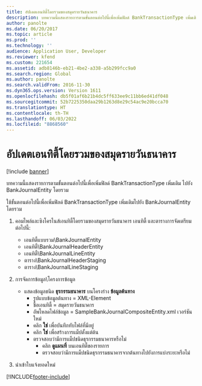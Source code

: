 ```yaml
---
title: อัปเดตเอนทิตี้โดยรวมของสมุดรายวันธนาคาร
description: บทความนี้แสดงรายการตามขั้นตอนต่อไปนี้เพื่อเพิ่มฟิลด์ BankTransactionType เพิ่มเติม ไปยัง BankJournalEntity โดยรวม
author: panolte
ms.date: 06/20/2017
ms.topic: article
ms.prod: ''
ms.technology: ''
audience: Application User, Developer
ms.reviewer: kfend
ms.custom: 221654
ms.assetid: adb8146b-eb21-4be2-a338-a5b299fcc9a0
ms.search.region: Global
ms.author: panolte
ms.search.validFrom: 2016-11-30
ms.dyn365.ops.version: Version 1611
ms.openlocfilehash: db5f01af6b21b4dc5ff633ee9c11bb6ed41df048
ms.sourcegitcommit: 52b7225350daa29b1263d8e29c54ac9e20bcca70
ms.translationtype: HT
ms.contentlocale: th-TH
ms.lasthandoff: 06/03/2022
ms.locfileid: "8868560"
---
```

# <a name="update-the-bank-journal-composite-entity"></a>อัปเดตเอนทิตี้โดยรวมของสมุดรายวันธนาคาร

[!include [banner](../includes/banner.md)]

บทความนี้แสดงรายการตามขั้นตอนต่อไปนี้เพื่อเพิ่มฟิลด์ BankTransactionType เพิ่มเติม ไปยัง BankJournalEntity โดยรวม

ใช้ขั้นตอนต่อไปนี้เพื่อเพิ่มฟิลด์ BankTransactionType เพิ่มเติมไปยัง BankJournalEntity โดยรวม

1.  คอมไพล์และซิงโครไนส์เอนทิตี้โดยรวมของสมุดรายวันธนาคาร เอนทิตี้ และตารางการจัดเตรียมต่อไปนี้:
    -   เอนทิตี้แบบรวม\\BankJournalEntity
    -   เอนทิตี้\\BankJournalHeaderEntity
    -   เอนทิตี้\\BankJournalLineEntity
    -   ตาราง\\BankJournalHeaderStaging
    -   ตาราง\\BankJournalLineStaging

2.  การจัดการข้อมูล\\โครงการข้อมูล
    -   แสดงข้อมูลชนิด **ธุรกรรมธนาคาร** บนโครงร่าง **ข้อมูลต้นทาง**
        -   รูปแบบข้อมูลต้นทาง = XML-Element
        -   ชื่อเอนทิตี้ = สมุดรายวันธนาคาร
        -   อัพโหลดไฟล์ข้อมูล = SampleBankJournalCompositeEntity.xml เวอร์ชันใหม่
        -   คลิก **ใช่** เพื่อบันทึกทับไฟล์ที่มีอยู่
        -   คลิก **ใช่** เพื่อสร้างการแม็ปตั้งแต่ต้น
        -   ตรวจสอบว่ามีการแม็ปชนิดธุรกรรมธนาคารหรือไม่
            -   คลิก **ดูแผนที่** บนเอนทิตี้ของรายการ
            -   ตรวจสอบว่ามีการแม็ปชนิดธุรกรรมธนาคารจากต้นทางไปยังการแบ่งระยะหรือไม่

3.  นำเข้าใบแจ้งยอดใหม่






[!INCLUDE[footer-include](../../includes/footer-banner.md)]
